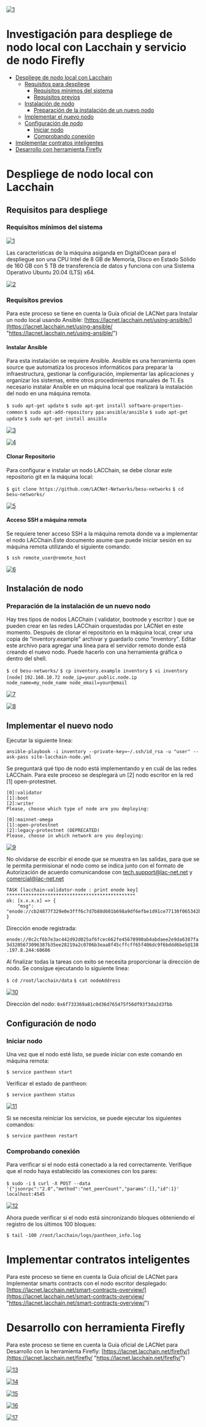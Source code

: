[![1](https://github.com/rozoandrescamilo/Smart-Contract-para-consultar-estados-de-una-Purchase-Order/blob/main/img/1.jpg?raw=true "1")](https://github.com/Smart-Contract-para-consultar-estados-de-una-Purchase-Order/blob/main/img/1.jpg?raw=true "1")

# Investigación para despliege de nodo local con Lacchain y servicio de nodo Firefly

- [Despliege de nodo local con Lacchain](#despliege-de-nodo-local-con-lacchain)
  - [Requisitos para despliege](#requisitos-para-despliege)
    - [Requisitos mínimos del sistema](#requisitos-mínimos-del-sistema)
    - [Requisitos previos](#requisitos-previos)
  - [Instalación de nodo](#instalación-de-nodo)
    - [Preparación de la instalación de un nuevo nodo](#preparación-de-la-instalación-de-un-nuevo-nodo)
  - [Implementar el nuevo nodo](#implementar-el-nuevo-nodo)
  - [Configuración de nodo](#configuración-de-nodo)
    - [Iniciar nodo](#iniciar-nodo) 
    - [Comprobando conexión](#comprobando-conexión)
- [Implementar contratos inteligentes](#implementar-contratos-inteligentes)
- [Desarrollo con herramienta Firefly](#desarrollo-con-herramienta-firefly)


# Despliege de nodo local con Lacchain

## Requisitos para despliege

### Requisitos mínimos del sistema

[![1](https://github.com/rozoandrescamilo/Despliege-de-nodo-local-con-Lacchain/blob/main/img/1.png?raw=true "1")](https://github.com/Despliege-de-nodo-local-con-Lacchain/blob/main/img/1.png?raw=true "1")

Las caracteristicas de la máquina asiganda en DigitalOcean para el despliegue son una CPU Intel de 8 GB de Memoria, Disco en Estado Sólido de 160 GB con 5 TB de transferencia de datos y funciona con una Sistema Operativo Ubuntu 20.04 (LTS) x64.

[![2](https://github.com/rozoandrescamilo/Despliege-de-nodo-local-con-Lacchain/blob/main/img/2.png?raw=true "2")](https://github.com/Despliege-de-nodo-local-con-Lacchain/blob/main/img/2.png?raw=true "2")

### Requisitos previos

Para este proceso se tiene en cuenta la Guía oficial de LACNet para Instalar un nodo local usando Ansible: 
[https://lacnet.lacchain.net/using-ansible/](https://lacnet.lacchain.net/using-ansible/ "https://lacnet.lacchain.net/using-ansible/")

#### Instalar Ansible

Para esta instalación se requiere Ansible. Ansible es una herramienta open source que automatiza los procesos informáticos para preparar la infraestructura, gestionar la configuración, implementar las aplicaciones y organizar los sistemas, entre otros procedimientos manuales de TI. Es necesario instalar Ansible en un máquina local que realizará la instalación del nodo en una máquina remota.

`$ sudo apt-get update`
`$ sudo apt-get install software-properties-common`
`$ sudo apt-add-repository ppa:ansible/ansible`
`$ sudo apt-get update`
`$ sudo apt-get install ansible`

[![3](https://github.com/rozoandrescamilo/Despliege-de-nodo-local-con-Lacchain/blob/main/img/3.png?raw=true "3")](https://github.com/Despliege-de-nodo-local-con-Lacchain/blob/main/img/3.png?raw=true "3")

[![4](https://github.com/rozoandrescamilo/Despliege-de-nodo-local-con-Lacchain/blob/main/img/4.png?raw=true "4")](https://github.com/Despliege-de-nodo-local-con-Lacchain/blob/main/img/4.png?raw=true "4")

#### Clonar Repositorio

Para configurar e instalar un nodo LACChain, se debe clonar este repositorio git en la máquina local:

`$ git clone https://github.com/LACNet-Networks/besu-networks`
`$ cd besu-networks/`

[![5](https://github.com/rozoandrescamilo/Despliege-de-nodo-local-con-Lacchain/blob/main/img/5.png?raw=true "5")](https://github.com/Despliege-de-nodo-local-con-Lacchain/blob/main/img/5.png?raw=true "5")

#### Acceso SSH a máquina remota

Se requiere tener acceso SSH a la máquina remota donde va a implementar el nodo LACChain.Este documento asume que puede iniciar sesión en su máquina remota utilizando el siguiente comando: 

`$ ssh remote_user@remote_host`

[![6](https://github.com/rozoandrescamilo/Despliege-de-nodo-local-con-Lacchain/blob/main/img/6.png?raw=true "6")](https://github.com/Despliege-de-nodo-local-con-Lacchain/blob/main/img/6.png?raw=true "6")

## Instalación de nodo

### Preparación de la instalación de un nuevo nodo

Hay tres tipos de nodos LACChain ( validator, bootnode y escritor ) que se pueden crear en las redes LACChain orquestadas por LACNet en este momento. Después de clonar el repositorio en la máquina local, crear una copia de “inventory.example" archivar y guardarlo como “inventory". Editar este archivo para agregar una línea para el servidor remoto donde está creando el nuevo nodo. Puede hacerlo con una herramienta gráfica o dentro del shell.

`$ cd besu-networks/`
`$ cp inventory.example inventory`
`$ vi inventory`
`[node]`
`192.168.10.72 node_ip=your.public.node.ip node_name=my_node_name node_email=your@email`

[![7](https://github.com/rozoandrescamilo/Despliege-de-nodo-local-con-Lacchain/blob/main/img/7.png?raw=true "7")](https://github.com/Despliege-de-nodo-local-con-Lacchain/blob/main/img/7.png?raw=true "7")

[![8](https://github.com/rozoandrescamilo/Despliege-de-nodo-local-con-Lacchain/blob/main/img/8.png?raw=true "8")](https://github.com/Despliege-de-nodo-local-con-Lacchain/blob/main/img/8.png?raw=true "8")

## Implementar el nuevo nodo

Ejecutar la siguiente linea:

`ansible-playbook -i inventory --private-key=~/.ssh/id_rsa -u "user" --ask-pass site-lacchain-node.yml`

Se preguntará qué tipo de nodo está implementando y en cuál de las redes LACChain. Para este proceso se desplegará un [2] nodo escritor en la red [1] open-protestnet.

```
[0]:validator
[1]:boot
[2]:writer
Please, choose which type of node are you deploying:

[0]:mainnet-omega
[1]:open-protestnet
[2]:legacy-protestnet (DEPRECATED)
Please, choose in which network are you deploying:
```

[![9](https://github.com/rozoandrescamilo/Despliege-de-nodo-local-con-Lacchain/blob/main/img/9.png?raw=true "9")](https://github.com/Despliege-de-nodo-local-con-Lacchain/blob/main/img/9.png?raw=true "9")

No olvidarse de escribir el enode que se muestra en las salidas, para que se le permita permisionar el nodo como se indica junto con el formato de Autorización de acuerdo comunicandose con tech.support@lac-net.net y comercial@lac-net.net 

```
TASK [lacchain-validator-node : print enode key] ***********************************************
ok: [x.x.x.x] => {
    "msg": "enode://cb24877f329e0e3fff6c7d7b88d601b698a9df6efbe1d91ce77130f065342b523418b38cb3c92ea3bcca15344e68c7d85a696eb9f8c0152c51b9b7b74729064e@a.b.c.d:60606"
}
```
Dirección enode registrada:

`enode://0c2cf6b7e3ac442d92d025af6fcec662fe45678990ab4abdaee2e9da6387fa3d3205673096387b35ee28219a2c0706b3eaa8f45cffcff65f406dc9f6bddd6be5@138.197.8.244:60606`

Al finalizar todas la tareas con exito se necesita proporcionar la dirección de nodo. Se consígue ejecutando lo siguiente linea:

`$ cd /root/lacchain/data`
`$ cat nodeAddress`

[![10](https://github.com/rozoandrescamilo/Despliege-de-nodo-local-con-Lacchain/blob/main/img/10.png?raw=true "10")](https://github.com/Despliege-de-nodo-local-con-Lacchain/blob/main/img/10.png?raw=true "10")

Dirección del nodo: `0x6f733369a81c0d36d765475f56df93f3da2d3fbb`

## Configuración de nodo

### Iniciar nodo

Una vez que el nodo esté listo, se puede iniciar con este comando en máquina remota:

`$ service pantheon start`

Verificar el estado de pantheon:

`$ service pantheon status`

[![11](https://github.com/rozoandrescamilo/Despliege-de-nodo-local-con-Lacchain/blob/main/img/11.png?raw=true "11")](https://github.com/Despliege-de-nodo-local-con-Lacchain/blob/main/img/11.png?raw=true "11")

Si se necesita reiniciar los servicios, se puede ejecutar los siguientes comandos:

`$ service pantheon restart`

### Comprobando conexión

Para verificar si el nodo está conectado a la red correctamente. Verifique que el nodo haya establecido las conexiones con los pares:

`$ sudo -i`
`$ curl -X POST --data '{"jsonrpc":"2.0","method":"net_peerCount","params":[],"id":1}' localhost:4545`


[![12](https://github.com/rozoandrescamilo/Despliege-de-nodo-local-con-Lacchain/blob/main/img/12.png?raw=true "12")](https://github.com/Despliege-de-nodo-local-con-Lacchain/blob/main/img/12.png?raw=true "12")

Ahora puede verificar si el nodo está sincronizando bloques obteniendo el registro de los últimos 100 bloques:

`$ tail -100 /root/lacchain/logs/pantheon_info.log`

# Implementar contratos inteligentes

Para este proceso se tiene en cuenta la Guía oficial de LACNet para Implementar smarts contracts con el nodo escritor desplegado: 
[https://lacnet.lacchain.net/smart-contracts-overview/](https://lacnet.lacchain.net/smart-contracts-overview/ "https://lacnet.lacchain.net/smart-contracts-overview/")


# Desarrollo con herramienta Firefly

Para este proceso se tiene en cuenta la Guía oficial de LACNet para Desarrollo con la herramienta Firefly: 
[https://lacnet.lacchain.net/firefly/](https://lacnet.lacchain.net/firefly/ "https://lacnet.lacchain.net/firefly/")



[![13](https://github.com/rozoandrescamilo/Despliege-de-nodo-local-con-Lacchain/blob/main/img/13.png?raw=true "13")](https://github.com/Despliege-de-nodo-local-con-Lacchain/blob/main/img/13.png?raw=true "13")

[![14](https://github.com/rozoandrescamilo/Despliege-de-nodo-local-con-Lacchain/blob/main/img/14.png?raw=true "14")](https://github.com/Despliege-de-nodo-local-con-Lacchain/blob/main/img/14.png?raw=true "14")

[![15](https://github.com/rozoandrescamilo/Despliege-de-nodo-local-con-Lacchain/blob/main/img/15.png?raw=true "15")](https://github.com/Despliege-de-nodo-local-con-Lacchain/blob/main/img/15.png?raw=true "15")

[![16](https://github.com/rozoandrescamilo/Despliege-de-nodo-local-con-Lacchain/blob/main/img/16.png?raw=true "16")](https://github.com/Despliege-de-nodo-local-con-Lacchain/blob/main/img/16.png?raw=true "16")

[![17](https://github.com/rozoandrescamilo/Despliege-de-nodo-local-con-Lacchain/blob/main/img/17.png?raw=true "17")](https://github.com/Despliege-de-nodo-local-con-Lacchain/blob/main/img/17.png?raw=true "17")



